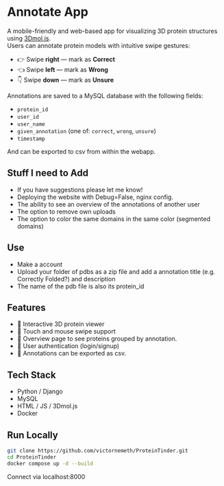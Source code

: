 # Annotate App

A mobile-friendly and web-based app for visualizing 3D protein structures using [3Dmol.js](https://3dmol.csb.pitt.edu/).  
Users can annotate protein models with intuitive swipe gestures:

- 👉 Swipe **right** — mark as **Correct**
- 👈 Swipe **left** — mark as **Wrong**
- 👇 Swipe **down** — mark as **Unsure**

Annotations are saved to a MySQL database with the following fields:

- `protein_id`
- `user_id`
- `user_name`
- `given_annotation` (one of: `correct`, `wrong`, `unsure`)
- `timestamp`

And can be exported to csv from within the webapp.

## Stuff I need to Add

- If you have suggestions please let me know!
- Deploying the website with Debug=False, nginx config.
- The ability to see an overview of the annotations of another user
- The option to remove own uploads
- The option to color the same domains in the same color (segmented domains)

## Use

- Make a account
- Upload your folder of pdbs as a zip file and add a annotation title (e.g. Correctly Folded?) and description
- The name of the pdb file is also its protein_id

## Features

- 🧬 Interactive 3D protein viewer
- 📱 Touch and mouse swipe support
- 🧮 Overview page to see proteins grouped by annotation.
- 🔐 User authentication (login/signup)
- 💾 Annotations can be exported as csv.

## Tech Stack

- Python / Django
- MySQL
- HTML / JS / 3Dmol.js
- Docker

## Run Locally

```bash
git clone https://github.com/victornemeth/ProteinTinder.git
cd ProteinTinder
docker compose up -d --build
```

Connect via localhost:8000

